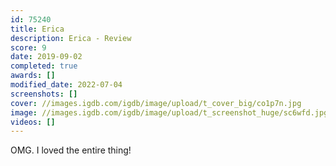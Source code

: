 ```yaml
---
id: 75240
title: Erica
description: Erica - Review
score: 9
date: 2019-09-02
completed: true
awards: []
modified_date: 2022-07-04
screenshots: []
cover: //images.igdb.com/igdb/image/upload/t_cover_big/co1p7n.jpg
image: //images.igdb.com/igdb/image/upload/t_screenshot_huge/sc6wfd.jpg
videos: []
---
```

OMG. I loved the entire thing!